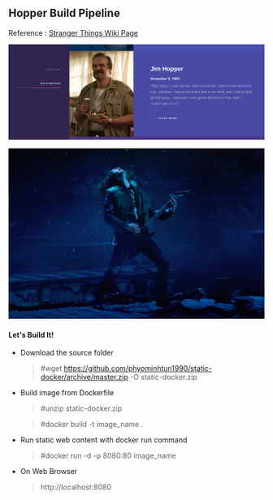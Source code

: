## Hopper Build Pipeline
Reference : [Stranger Things Wiki Page](https://strangerthings.fandom.com/wiki/Stranger_Things_Wiki)

![alt text](./image.png "Static Website Deployment")

![alt text](./eddie.png "RIP Eddie Munson!!!")
 

#### Let's Build It!
* Download the source folder
    > #wget https://github.com/phyominhtun1990/static-docker/archive/master.zip -O static-docker.zip

* Build image from Dockerfile 
    > #unzip static-docker.zip
    
    > #docker build -t image_name . 

* Run static web content with docker run command 
    > #docker run -d -p 8080:80 image_name 

* On Web Browser 
   > http://localhost:8080

  






